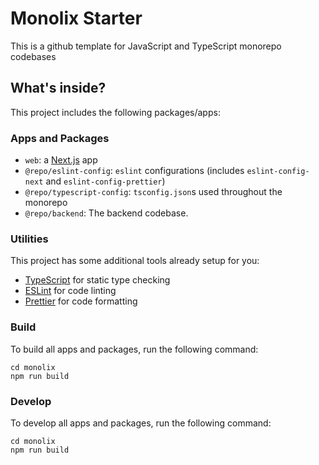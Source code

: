 # Monolix Starter

This is a github template for JavaScript and TypeScript monorepo codebases

## What's inside?

This project includes the following packages/apps:

### Apps and Packages

- `web`: a [Next.js](https://nextjs.org/) app
- `@repo/eslint-config`: `eslint` configurations (includes `eslint-config-next` and `eslint-config-prettier`)
- `@repo/typescript-config`: `tsconfig.json`s used throughout the monorepo
- `@repo/backend`: The backend codebase.

### Utilities

This project has some additional tools already setup for you:

- [TypeScript](https://www.typescriptlang.org/) for static type checking
- [ESLint](https://eslint.org/) for code linting
- [Prettier](https://prettier.io) for code formatting

### Build

To build all apps and packages, run the following command:

```
cd monolix
npm run build
```

### Develop

To develop all apps and packages, run the following command:

```
cd monolix
npm run build
```
